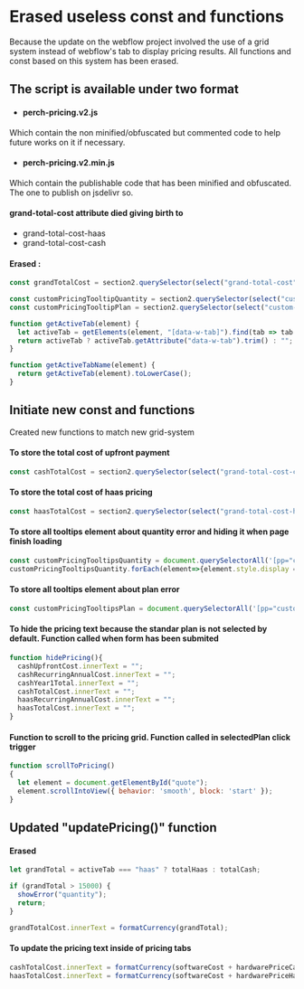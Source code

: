 
# Erased useless const and functions

Because the update on the webflow project involved the use of a grid system instead of webflow's tab to display pricing results. All functions and const based on this system has been erased.

## The script is available under two format
- #### perch-pricing.v2.js
Which contain the non minified/obfuscated but commented code to help future works on it if necessary. 
- #### perch-pricing.v2.min.js
Which contain the publishable code that has been minified and obfuscated. The one to publish on jsdelivr so.

#### grand-total-cost attribute died giving birth to
- grand-total-cost-haas
- grand-total-cost-cash

#### Erased :
```js
const grandTotalCost = section2.querySelector(select("grand-total-cost"));
```
```js
const customPricingTooltipQuantity = section2.querySelector(select("custom-pricing-tooltip-quantity"));
const customPricingTooltipPlan = section2.querySelector(select("custom-pricing-tooltip-plan"));
```
```js
function getActiveTab(element) {
  let activeTab = getElements(element, "[data-w-tab]").find(tab => tab.classList.contains("w--current"));
  return activeTab ? activeTab.getAttribute("data-w-tab").trim() : "";
}
```
```js
function getActiveTabName(element) {
  return getActiveTab(element).toLowerCase();
}
```

## Initiate new const and functions
Created new functions to match new grid-system

#### To store the total cost of upfront payment
```js
const cashTotalCost = section2.querySelector(select("grand-total-cost-cash"));
```

#### To store the total cost of haas pricing
```js
const haasTotalCost = section2.querySelector(select("grand-total-cost-haas"));
```

#### To store all tooltips element about quantity error and hiding it when page finish loading
```js
const customPricingTooltipsQuantity = document.querySelectorAll('[pp="custom-pricing-tooltip-quantity"]');
customPricingTooltipsQuantity.forEach(element=>{element.style.display = "none"});
```

#### To store all tooltips element about plan error
```js
const customPricingTooltipsPlan = document.querySelectorAll('[pp="custom-pricing-tooltip-plan"');
```

#### To hide the pricing text because the standar plan is not selected by default. Function called when form has been submited
```js
function hidePricing(){
  cashUpfrontCost.innerText = "";
  cashRecurringAnnualCost.innerText = "";
  cashYear1Total.innerText = "";
  cashTotalCost.innerText = "";
  haasRecurringAnnualCost.innerText = "";
  haasTotalCost.innerText = "";
}
```

#### Function to scroll to the pricing grid. Function called in selectedPlan click trigger
```js
function scrollToPricing()
{
  let element = document.getElementById("quote");
  element.scrollIntoView({ behavior: 'smooth', block: 'start' });
}
```

## Updated "updatePricing()" function


#### Erased 
```js
let grandTotal = activeTab === "haas" ? totalHaas : totalCash;

if (grandTotal > 15000) {
  showError("quantity");
  return;
}
```
```js
grandTotalCost.innerText = formatCurrency(grandTotal);
```

#### To update the pricing text inside of pricing tabs
```js
cashTotalCost.innerText = formatCurrency(softwareCost + hardwarePriceCash);
haasTotalCost.innerText = formatCurrency(softwareCost + hardwarePriceHaas);
```
